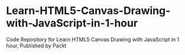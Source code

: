 # Learn-HTML5-Canvas-Drawing-with-JavaScript-in-1-hour
Code Repository for Learn HTML5 Canvas Drawing with JavaScript in 1 hour, Published by Packt
